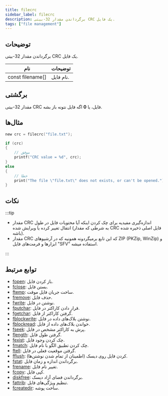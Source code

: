 ```yaml
---
title: filecrc
sidebar_label: filecrc
description: برگرداندن مقدار 32-بیتی CRC یک فایل.
tags: ["file management"]
---
```


<VersionWarn version='omp v1.1.0.2612' />

<LowercaseNote />

## توضیحات

برگرداندن مقدار 32-بیتی CRC یک فایل.

| نام              | توضیحات      |
| ---------------- | ------------ |
| const filename[] | نام فایل.    |

## برگشتی

مقدار 32-بیتی CRC فایل، یا **0** اگه فایل نتونه باز بشه.

## مثال‌ها

```c
new crc = filecrc("file.txt");

if (crc)
{
    // موفق
    printf("CRC value = %d", crc);
}
else
{
    // خطا
    print("The file \"file.txt\" does not exists, or can't be opened.");
}
```

## نکات

:::tip

- مقدار CRC اندازه‌گیری مفیدیه برای چک کردن اینکه آیا محتویات فایل در طول انتقال تغییر کرده یا ویرایش شده (به شرطی که مقدار CRC فایل اصلی ذخیره شده باشه).
- مقدار CRC که این تابع برمیگردونه همونیه که در آرشیوهای ZIP (PKZip, WinZip) و ابزارها و فرمت‌های فایل "SFV" استفاده میشه.

:::

## توابع مرتبط

- [fopen](fopen): باز کردن فایل.
- [fclose](fclose): بستن فایل.
- [ftemp](ftemp): ساخت جریان فایل موقت.
- [fremove](fremove): حذف فایل.
- [fwrite](fwrite): نوشتن در فایل.
- [fputchar](fputchar): قرار دادن کاراکتر در فایل.
- [fgetchar](fgetchar): گرفتن کاراکتر از فایل.
- [fblockwrite](fblockwrite): نوشتن بلاک‌های داده در فایل.
- [fblockread](fblockread): خواندن بلاک‌های داده از فایل.
- [fseek](fseek): پرش به کاراکتر مشخص در فایل.
- [flength](flength): گرفتن طول فایل.
- [fexist](fexist): چک کردن وجود فایل.
- [fmatch](fmatch): چک کردن تطبیق الگو با نام فایل.
- [ftell](ftell): گرفتن موقعیت فعلی در فایل.
- [fflush](fflush): کردن فایل روی دیسک (اطمینان از تمام شدن نوشتن‌ها).
- [fstat](fstat): برگرداندن اندازه و زمان فایل.
- [frename](frename): تغییر نام فایل.
- [fcopy](fcopy): کپی فایل.
- [diskfree](diskfree): برگرداندن فضای آزاد دیسک.
- [fattrib](fattrib): تنظیم ویژگی‌های فایل.
- [fcreatedir](fcreatedir): ساخت پوشه.